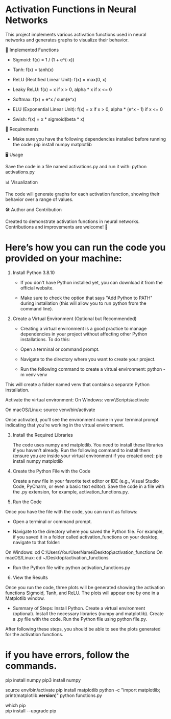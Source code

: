
# Activation Functions in Neural Networks

  This project implements various activation functions used in neural networks and generates graphs to visualize their behavior.


📌 Implemented Functions

   - Sigmoid: f(x) = 1 / (1 + e^(-x))

   - Tanh: f(x) = tanh(x)

   - ReLU (Rectified Linear Unit): f(x) = max(0, x)

   - Leaky ReLU: f(x) = x if x > 0, alpha * x if x <= 0

   - Softmax: f(x) = e^x / sum(e^x)

   - ELU (Exponential Linear Unit): f(x) = x if x > 0, alpha * (e^x - 1) if x <= 0

  - Swish: f(x) = x * sigmoid(beta * x)


🚀 Requirements

   - Make sure you have the following dependencies installed before running the code:
     pip install numpy matplotlib


🖥️ Usage

   Save the code in a file named activations.py and run it with:
   python activations.py


📊 Visualization

   The code will generate graphs for each activation function, showing their behavior over a range of values.


🛠️ Author and Contribution

   Created to demonstrate activation functions in neural networks. Contributions and improvements are welcome! 🚀


# Here’s how you can run the code you provided on your machine:

1. Install Python 3.8.10

   - If you don't have Python installed yet, you can download it from the official website.

   - Make sure to check the option that says "Add Python to PATH" during installation (this will allow you to run python from the command line).


2. Create a Virtual Environment (Optional but Recommended)

   - Creating a virtual environment is a good practice to manage dependencies in your project without affecting other Python installations. To do this:

   - Open a terminal or command prompt.

   - Navigate to the directory where you want to create your project.

   - Run the following command to create a virtual environment:
   python -m venv venv

This will create a folder named venv that contains a separate Python installation.

 Activate the virtual environment:
 On Windows: venv\Scripts\activate

 On macOS/Linux: source venv/bin/activate

 Once activated, you’ll see the environment name in your terminal prompt indicating that you're working in the virtual environment.


3. Install the Required Libraries

   The code uses numpy and matplotlib. You need to install these libraries if you haven't already. Run the following command to install them (ensure you are inside your virtual environment if you created one):
   pip install numpy matplotlib


4. Create the Python File with the Code
   
   Create a new file in your favorite text editor or IDE (e.g., Visual Studio Code, PyCharm, or even a basic text editor). Save the code in a file with the .py extension, for example, activation_functions.py.


6. Run the Code

Once you have the file with the code, you can run it as follows:

   - Open a terminal or command prompt.

   - Navigate to the directory where you saved the Python file. For example, if you saved it in a folder called activation_functions on your desktop, navigate to that folder:

   On Windows: cd C:\Users\YourUserName\Desktop\activation_functions
   On macOS/Linux: cd ~/Desktop/activation_functions

   - Run the Python file with: python activation_functions.py


6. View the Results

Once you run the code, three plots will be generated showing the activation functions Sigmoid, Tanh, and ReLU. The plots will appear one by one in a Matplotlib window.

- Summary of Steps:
   Install Python.
   Create a virtual environment (optional).
   Install the necessary libraries (numpy and matplotlib).
   Create a .py file with the code.
   Run the Python file using python file.py.

After following these steps, you should be able to see the plots generated for the activation functions. 



# if you have errors, follow the commands.

pip install numpy
pip3 install numpy

source env/bin/activate
pip install matplotlib
python -c "import matplotlib; print(matplotlib.__version__)"
python functions.py

which pip  
pip install --upgrade pip

